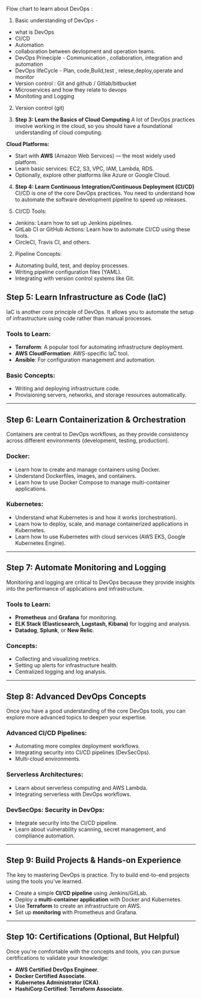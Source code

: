 
Flow chart to learn about DevOps :

1) Basic understanding of DevOps -
 - what is DevOps
 - CI/CD
 - Automation
 - collaboration between devlopment and operation teams.
 - DevOps Prineciple - Communication , collaboration, integration and automation
 - DevOps lifeCycle - Plan, code,Build,test , relese,deploy,operate and monitor
 - Version control : Git and github / Gitlab/bitbucket
 - Microservices and how they relate to devops
 - Monitoting and Logging

2) Version control (git)

3) **Step 3: Learn the Basics of Cloud Computing**
A lot of DevOps practices involve working in the cloud, so you should have a foundational understanding of cloud computing.

**Cloud Platforms:**
* Start with **AWS** (Amazon Web Services) — the most widely used platform.
* Learn basic services: EC2, S3, VPC, IAM, Lambda, RDS.
* Optionally, explore other platforms like Azure or Google Cloud.

4) **Step 4: Learn Continuous Integration/Continuous Deployment (CI/CD)**
CI/CD is one of the core DevOps practices. You need to understand how to automate the software development pipeline to speed up releases.

1) CI/CD Tools:

* Jenkins: Learn how to set up Jenkins pipelines.
* GitLab CI or GitHub Actions: Learn how to automate CI/CD using these tools.
* CircleCI, Travis CI, and others.

2) Pipeline Concepts:

* Automating build, test, and deploy processes.
* Writing pipeline configuration files (YAML).
* Integrating with version control systems like Git.

## Step 5: Learn Infrastructure as Code (IaC)

IaC is another core principle of DevOps. It allows you to automate the setup of infrastructure using code rather than manual processes.

### Tools to Learn:
- **Terraform**: A popular tool for automating infrastructure deployment.
- **AWS CloudFormation**: AWS-specific IaC tool.
- **Ansible**: For configuration management and automation.

### Basic Concepts:
- Writing and deploying infrastructure code.
- Provisioning servers, networks, and storage resources automatically.
---

## Step 6: Learn Containerization & Orchestration

Containers are central to DevOps workflows, as they provide consistency across different environments (development, testing, production).

### Docker:
- Learn how to create and manage containers using Docker.
- Understand Dockerfiles, images, and containers.
- Learn how to use Docker Compose to manage multi-container applications.

### Kubernetes:
- Understand what Kubernetes is and how it works (orchestration).
- Learn how to deploy, scale, and manage containerized applications in Kubernetes.
- Learn how to use Kubernetes with cloud services (AWS EKS, Google Kubernetes Engine).
---

## Step 7: Automate Monitoring and Logging

Monitoring and logging are critical to DevOps because they provide insights into the performance of applications and infrastructure.

### Tools to Learn:
- **Prometheus** and **Grafana** for monitoring.
- **ELK Stack (Elasticsearch, Logstash, Kibana)** for logging and analysis.
- **Datadog**, **Splunk**, or **New Relic**.

### Concepts:
- Collecting and visualizing metrics.
- Setting up alerts for infrastructure health.
- Centralized logging and log analysis.
---

## Step 8: Advanced DevOps Concepts

Once you have a good understanding of the core DevOps tools, you can explore more advanced topics to deepen your expertise.

### Advanced CI/CD Pipelines:
- Automating more complex deployment workflows.
- Integrating security into CI/CD pipelines (DevSecOps).
- Multi-cloud environments.

### Serverless Architectures:
- Learn about serverless computing and AWS Lambda.
- Integrating serverless with DevOps workflows.

### DevSecOps: Security in DevOps:
- Integrate security into the CI/CD pipeline.
- Learn about vulnerability scanning, secret management, and compliance automation.
---

## Step 9: Build Projects & Hands-on Experience

The key to mastering DevOps is practice. Try to build end-to-end projects using the tools you've learned.

- Create a simple **CI/CD pipeline** using Jenkins/GitLab.
- Deploy a **multi-container application** with Docker and Kubernetes.
- Use **Terraform** to create an infrastructure on AWS.
- Set up **monitoring** with Prometheus and Grafana.
---

## Step 10: Certifications (Optional, But Helpful)

Once you're comfortable with the concepts and tools, you can pursue certifications to validate your knowledge:

- **AWS Certified DevOps Engineer**.
- **Docker Certified Associate**.
- **Kubernetes Administrator (CKA)**.
- **HashiCorp Certified: Terraform Associate**.


